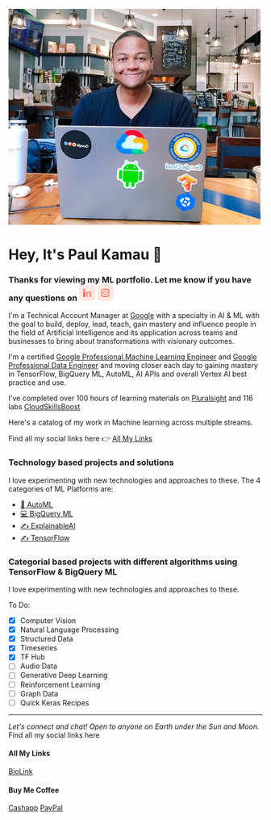 ![](https://github.com/paulycloud/paulycloud/blob/main/assets/github_portrait.jpg)

# Hey, It's Paul Kamau 👋

### Thanks for viewing my ML portfolio. Let me know if you have any questions on  [![](https://github.com/paulycloud/paulycloud/blob/main/assets/linkedin.png)](https://www.linkedin.com/in/paulmkamau/) [![](https://github.com/paulycloud/paulycloud/blob/main/assets/insta.png)](https://www.instagram.com/pauly.ai) 

I'm a Technical Account Manager at [Google](https://www.google.com) with a specialty in AI & ML with the goal to build, deploy, lead, teach, gain mastery and influence people in the field of Artificial Intelligence and its application across teams and businesses to bring about transformations with visionary outcomes.

I'm a certified [Google Professional Machine Learning Engineer](https://www.credential.net/5e0ee0b8-067e-4c50-92f7-33ce5e8bff6a) and [Google Professional Data Engineer](https://www.credential.net/121a35c2-7a3d-41b7-8e3a-002b1b86ac69) and moving closer each day to gaining mastery in TensorFlow, BigQuery ML, AutoML, AI APIs and overall Vertex AI best practice and use.

I've completed over 100 hours of learning materials on [Pluralsight](https://app.pluralsight.com/profile/paulkamau) and 116 labs [CloudSkillsBoost](https://www.cloudskillsboost.google/profile/activity?utf8=%E2%9C%93&q%5Bcompleted_at_not_null%5D=1) 

Here's a catalog of my work in Machine learning across multiple streams.  

Find all my social links here 👉
[All My Links](https://bio.link/paulkamau)

### Technology based projects and solutions 
I love experimenting with new technologies and approaches to these. The 4 categories of ML Platforms are: 

- [🤖 AutoML ](01_AutoML/)
- [💻 BigQuery ML](02_BigQuery_ML/)
- [✍️ ExplainableAI](03_Explainable_AI/)
- [✍️ TensorFlow](04_TensorFlow/)


### Categorial based projects with different algorithms using TensorFlow & BigQuery ML 
I love experimenting with new technologies and approaches to these. 

To Do:
- [x] Computer Vision 
- [x] Natural Language Processing
- [x] Structured Data
- [x] Timeseries
- [x] TF Hub
- [ ] Audio Data
- [ ] Generative Deep Learning
- [ ] Reinforcement Learning
- [ ] Graph Data
- [ ] Quick Keras Recipes

--------------------------------------------------------------------------------

_Let's connect and chat! Open to anyone on Earth under the Sun and Moon._
Find all my social links here

#### All My Links
[BioLink](https://bio.link/paulkamau)


#### Buy Me Coffee
[Cashapp](https://bio.link/paulkamau)
[PayPal](https://paypal.me/paulkamau)
